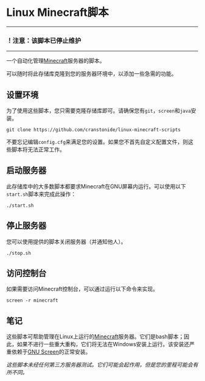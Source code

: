 # Linux Minecraft脚本

------

### ！注意：该脚本已停止维护

------

一个自动化管理[Minecraft](http://www.minecraft.net/)服务器的脚本。

可以随时将此存储库克隆到您的服务器环境中，以添加一些急需的功能。

## 设置环境

为了使用这些脚本，您只需要克隆存储库即可。请确保您有`git`，`screen`和`java`安装。

```
git clone https://github.com/cranstonide/linux-minecraft-scripts
```

不要忘记编辑`config.cfg`来满足您的设置。如果您不首先自定义配置文件，则这些脚本将无法正常工作。

## 启动服务器

此存储库中的大多数脚本都要求Minecraft在GNU屏幕内运行。可以使用以下`start.sh`脚本来完成此操作：

```
./start.sh
```

## 停止服务器

您可以使用提供的脚本关闭服务器（并通知他人）。

```
./stop.sh
```

## 访问控制台

如果需要访问Minecraft控制台，可以通过运行以下命令来实现。

```
screen -r minecraft
```

## 笔记

这些脚本可帮助管理在Linux上运行的[Minecraft](http://www.minecraft.net/)服务器。它们是bash脚本；因此，如果不进行一些重大重构，它们将无法在Windows安装上运行。该安装还严重依赖于[GNU Screen](http://www.gnu.org/software/screen/)的正常安装。

*这些脚本未经任何第三方服务器测试。它们可能会起作用，但是您的里程可能会有所不同。*
